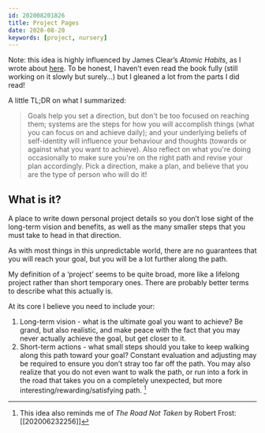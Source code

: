 ```yaml
---
id: 202008201826
title: Project Pages
date: 2020-08-20
keywords: [project, nursery]
---
```


Note: this idea is highly influenced by James Clear’s *Atomic Habits*, as I wrote about [here](https://www.reddit.com/r/1000daysofpractice/comments/ehxqqs/a_little_personal_note_on_goals/). To be honest, I haven’t even read the book fully (still working on it slowly but surely…) but I gleaned a lot from the parts I did read!

A little TL;DR on what I summarized:
> Goals help you set a direction, but don't be too focused on reaching them; systems are the steps for how you will accomplish things (what you can focus on and achieve daily); and your underlying beliefs of self-identity will influence your behaviour and thoughts (towards or against what you want to achieve). Also reflect on what you're doing occasionally to make sure you're on the right path and revise your plan accordingly.
> Pick a direction, make a plan, and believe that you are the type of person who will do it!

## What is it?
A place to write down personal project details so you don’t lose sight of the long-term vision and benefits, as well as the many smaller steps that you must take to head in that direction. 

As with most things in this unpredictable world, there are no guarantees that you will reach your goal, but you will be a lot further along the path.

My definition of a ‘project’ seems to be quite broad, more like a lifelong project rather than short temporary ones. There are probably better terms to describe what this actually is.

At its core I believe you need to include your:
1. Long-term vision - what is the ultimate goal you want to achieve? Be grand, but also realistic, and make peace with the fact that you may never actually achieve the goal, but get closer to it.
2. Short-term actions - what small steps should you take to keep walking along this path toward your goal? Constant evaluation and adjusting may be required to ensure you don’t stray too far off the path. You may also realize that you do not even want to walk the path, or run into a fork in the road that takes you on a completely unexpected, but more interesting/rewarding/satisfying path. [^1]

[^1]: This idea also reminds me of *The Road Not Taken* by Robert Frost: [[202006232256]]